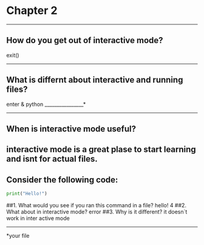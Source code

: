 # Chapter 2

---

## How do you get out of interactive mode?

exit()

---

## What is differnt about interactive and running files?

enter & python ________________*

---

## When is interactive mode useful?
interactive mode is a great plase to start learning and isnt for actual files.
---

## Consider the following code:

```python
print("Hello!")
```

##1. What would you see if you ran this command in a file?
hello!
4
##2. What about in interactive mode?
error
##3. Why is it different?
it doesn`t work in inter active mode


---



















*your file
